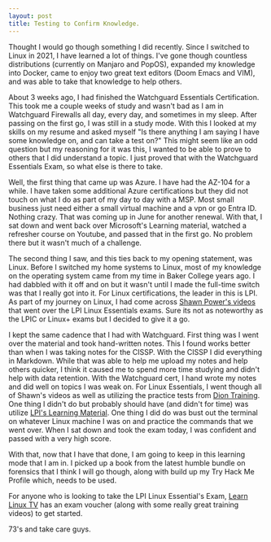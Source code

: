 ```yaml
---
layout: post
title: Testing to Confirm Knowledge.  
---
```


Thought I would go though something I did recently.  Since I switched to Linux in 2021, I have learned a lot of things.  I've gone though countless distributions (currently on Manjaro and PopOS), expanded my knowledge into Docker, came to enjoy two great text editors (Doom Emacs and VIM), and was able to take that knowledge to help others.  

About 3 weeks ago, I had finished the Watchguard Essentials Certification.  This took me a couple weeks of study and wasn't bad as I am in Watchguard Firewalls all day, every day, and sometimes in my sleep.  After passing on the first go, I was still in a study mode.  With this I looked at my skills on my resume and asked myself "Is there anything I am saying I have some knowledge on, and can take a test on?"  This might seem like an odd question but my reasoning for it was this, I wanted to be able to prove to others that I did understand a topic.  I just proved that with the Watchguard Essentials Exam, so what else is there to take.  

Well, the first thing that came up was Azure.  I have had the AZ-104 for a while.  I have taken some additional Azure certifications but they did not touch on what I do as part of my day to day with a MSP.  Most small business just need either a small virtual machine and a vpn or go Entra ID.  Nothing crazy.  That was coming up in June for another renewal.  With that, I sat down and went back over Microsoft's Learning material, watched a refresher course on Youtube, and passed that in the first go.  No problem there but it wasn't much of a challenge. 

The second thing I saw, and this ties back to my opening statement, was Linux.  Before I switched my home systems to Linux, most of my knowledge on the operating system came from my time in Baker College years ago.  I had dabbled with it off and on but it wasn't until I made the full-time switch was that I really got into it.  For Linux certifications, the leader in this is LPI.  As part of my journey on Linux, I had come across [Shawn Power's videos](https://www.youtube.com/watch?v=skTShEHyXfo&list=PL78ppT-_wOmvlYSfyiLvkrsZTdQJ7A24L) that went over the LPI Linux Essentials exams.  Sure its not as noteworthy as the LPIC or Linux+ exams but I decided to give it a go.  

I kept the same cadence that I had with Watchguard.  First thing was I went over the material and took hand-written notes.  This I found works better than when I was taking notes for the CISSP.  With the CISSP I did everything in Markdown.  While that was able to help me upload my notes and help others quicker, I think it caused me to spend more time studying and didn't help with data retention.  With the Watchguard cert, I hand wrote my notes and did well on topics I was weak on.  For Linux Essentials, I went though all of Shawn's videos as well as utilizing the practice tests from [Dion Training](https://www.udemy.com/course/linux-essentials-practice-exams/).  One thing I didn't do but probably should have (and didn't for time) was utilize [LPI's Learning Material](https://www.lpi.org/our-certifications/linux-essentials-overview/).  One thing I did do was bust out the terminal on whatever Linux machine I was on and practice the commands that we went over.  When I sat down and took the exam today, I was confident and passed with a very high score.  

With that, now that I have that done, I am going to keep in this learning mode that I am in.  I picked up a book from the latest humble bundle on forensics that I think I will go though, along with build up my Try Hack Me Profile which, needs to be used.  

For anyone who is looking to take the LPI Linux Essential's Exam, [Learn Linux TV](https://www.learnlinux.tv/tutorial-series/) has an exam voucher (along with some really great training videos) to get started.  

73's and take care guys.  


